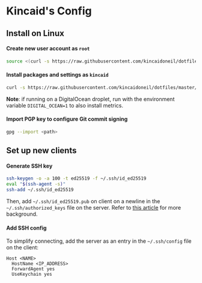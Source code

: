 # Kincaid's Config

## Install on Linux

#### Create new user account as `root`

```bash
source <(curl -s https://raw.githubusercontent.com/kincaidoneil/dotfiles/master/add-user.sh)
```

#### Install packages and settings as `kincaid`

```bash
curl -s https://raw.githubusercontent.com/kincaidoneil/dotfiles/master/install.sh | bash -s
```

**Note**: if running on a DigitalOcean droplet, run with the environment variable `DIGITAL_OCEAN=1` to also install metrics.

#### Import PGP key to configure Git commit signing

```bash
gpg --import <path>
```

## Set up new clients

#### Generate SSH key

```bash
ssh-keygen -o -a 100 -t ed25519 -f ~/.ssh/id_ed25519
eval "$(ssh-agent -s)"
ssh-add ~/.ssh/id_ed25519
```

Then, add `~/.ssh/id_ed25519.pub` on client on a newline in the `~/.ssh/authorized_keys` file on the server. Refer to [this article](https://cryptsus.com/blog/how-to-secure-your-ssh-server-with-public-key-elliptic-curve-ed25519-crypto.html) for more background.

#### Add SSH config

To simplify connecting, add the server as an entry in the `~/.ssh/config` file on the client:

```
Host <NAME>
  HostName <IP_ADDRESS>
  ForwardAgent yes
  UseKeychain yes
```
